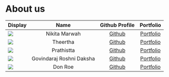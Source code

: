 # About us

| Display                                             |    Name    |            Github Profile             |             Portfolio              |
|-----------------------------------------------------|:----------:|:-------------------------------------:|:----------------------------------:|
| ![](https://via.placeholder.com/100.png?text=Photo) |   Nikita Marwah   | [Github](https://github.com/nmarwah7) | [Portfolio](/team/nmarwah7.md) |
| ![](https://via.placeholder.com/100.png?text=Photo) |  Theertha  |     [Github](https://github.com/)     | [Portfolio](docs/team/johndoe.md)  |
| ![](https://via.placeholder.com/100.png?text=Photo) | Prathistta |     [Github](https://github.com/)     | [Portfolio](docs/team/johndoe.md)  |
| ![](https://via.placeholder.com/100.png?text=Photo) |   Govindaraj Roshni Daksha   |     [Github](https://github.com/)     | [Portfolio](docs/team/johndoe.md)  |
| ![](https://via.placeholder.com/100.png?text=Photo) |  Don Roe   |     [Github](https://github.com/)     | [Portfolio](docs/team/johndoe.md)  |
